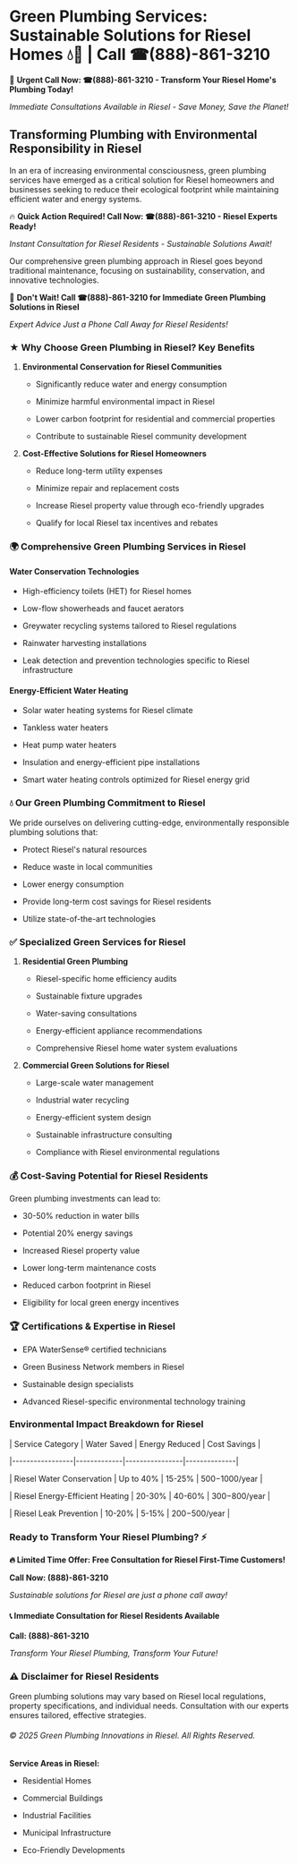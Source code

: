 # Green Plumbing Services: Sustainable Solutions for Riesel Homes 💧🌿 | Call ☎(888)-861-3210

🚨 **Urgent Call Now: ☎(888)-861-3210 - Transform Your Riesel Home's Plumbing Today!**
*Immediate Consultations Available in Riesel - Save Money, Save the Planet!*

## Transforming Plumbing with Environmental Responsibility in Riesel

In an era of increasing environmental consciousness, green plumbing services have emerged as a critical solution for Riesel homeowners and businesses seeking to reduce their ecological footprint while maintaining efficient water and energy systems. 

🔥 **Quick Action Required! Call Now: ☎(888)-861-3210 - Riesel Experts Ready!**
*Instant Consultation for Riesel Residents - Sustainable Solutions Await!*

Our comprehensive green plumbing approach in Riesel goes beyond traditional maintenance, focusing on sustainability, conservation, and innovative technologies.

🚨 **Don't Wait! Call ☎(888)-861-3210 for Immediate Green Plumbing Solutions in Riesel**
*Expert Advice Just a Phone Call Away for Riesel Residents!*

### ★ Why Choose Green Plumbing in Riesel? Key Benefits

1. **Environmental Conservation for Riesel Communities** 
   - Significantly reduce water and energy consumption
   - Minimize harmful environmental impact in Riesel
   - Lower carbon footprint for residential and commercial properties
   - Contribute to sustainable Riesel community development

2. **Cost-Effective Solutions for Riesel Homeowners** 
   - Reduce long-term utility expenses
   - Minimize repair and replacement costs
   - Increase Riesel property value through eco-friendly upgrades
   - Qualify for local Riesel tax incentives and rebates

### 🌍 Comprehensive Green Plumbing Services in Riesel

#### Water Conservation Technologies
- High-efficiency toilets (HET) for Riesel homes
- Low-flow showerheads and faucet aerators
- Greywater recycling systems tailored to Riesel regulations
- Rainwater harvesting installations
- Leak detection and prevention technologies specific to Riesel infrastructure

#### Energy-Efficient Water Heating
- Solar water heating systems for Riesel climate
- Tankless water heaters
- Heat pump water heaters
- Insulation and energy-efficient pipe installations
- Smart water heating controls optimized for Riesel energy grid

### 💧 Our Green Plumbing Commitment to Riesel

We pride ourselves on delivering cutting-edge, environmentally responsible plumbing solutions that:
- Protect Riesel's natural resources
- Reduce waste in local communities
- Lower energy consumption
- Provide long-term cost savings for Riesel residents
- Utilize state-of-the-art technologies

### ✅ Specialized Green Services for Riesel

1. **Residential Green Plumbing**
   - Riesel-specific home efficiency audits
   - Sustainable fixture upgrades
   - Water-saving consultations
   - Energy-efficient appliance recommendations
   - Comprehensive Riesel home water system evaluations

2. **Commercial Green Solutions for Riesel**
   - Large-scale water management
   - Industrial water recycling
   - Energy-efficient system design
   - Sustainable infrastructure consulting
   - Compliance with Riesel environmental regulations

### 💰 Cost-Saving Potential for Riesel Residents

Green plumbing investments can lead to:
- 30-50% reduction in water bills
- Potential 20% energy savings
- Increased Riesel property value
- Lower long-term maintenance costs
- Reduced carbon footprint in Riesel
- Eligibility for local green energy incentives

### 🏆 Certifications & Expertise in Riesel

- EPA WaterSense® certified technicians
- Green Business Network members in Riesel
- Sustainable design specialists
- Advanced Riesel-specific environmental technology training

### Environmental Impact Breakdown for Riesel

| Service Category | Water Saved | Energy Reduced | Cost Savings |
|-----------------|-------------|----------------|--------------|
| Riesel Water Conservation | Up to 40% | 15-25% | $500-$1000/year |
| Riesel Energy-Efficient Heating | 20-30% | 40-60% | $300-$800/year |
| Riesel Leak Prevention | 10-20% | 5-15% | $200-$500/year |

### Ready to Transform Your Riesel Plumbing? ⚡

**🔥 Limited Time Offer: Free Consultation for Riesel First-Time Customers!**

**Call Now: (888)-861-3210**
*Sustainable solutions for Riesel are just a phone call away!*

#### 📞 Immediate Consultation for Riesel Residents Available

**Call: (888)-861-3210**
*Transform Your Riesel Plumbing, Transform Your Future!*

### ⚠️ Disclaimer for Riesel Residents

Green plumbing solutions may vary based on Riesel local regulations, property specifications, and individual needs. Consultation with our experts ensures tailored, effective strategies.

###### © 2025 Green Plumbing Innovations in Riesel. All Rights Reserved.

**Service Areas in Riesel:** 
- Residential Homes
- Commercial Buildings
- Industrial Facilities
- Municipal Infrastructure
- Eco-Friendly Developments